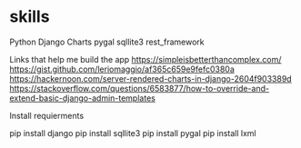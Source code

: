 # skills
Python Django Charts pygal sqllite3 rest_framework


Links that help me build the app
https://simpleisbetterthancomplex.com/
https://gist.github.com/leriomaggio/af365c659e9fefc0380a
https://hackernoon.com/server-rendered-charts-in-django-2604f903389d
https://stackoverflow.com/questions/6583877/how-to-override-and-extend-basic-django-admin-templates

Install requierments

pip install django
pip install sqllite3
pip install pygal
pip install lxml
 